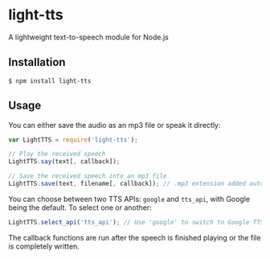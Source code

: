 # light-tts

A lightweight text-to-speech module for Node.js

## Installation

    $ npm install light-tts

## Usage

You can either save the audio as an mp3 file or speak it directly: 

```js
var LightTTS = require('light-tts');

// Play the received speech
LightTTS.say(text[, callback]);

// Save the received speech into an mp3 file
LightTTS.save(text, filename[, callback]); // .mp3 extension added automatically
```

You can choose between two TTS APIs: `google` and `tts_api`, with Google being
the default. To select one or another:

```js
LightTTS.select_api('tts_api'); // Use 'google' to switch to Google TTS
```

The callback functions are run after the speech is finished playing or the file
is completely written.
